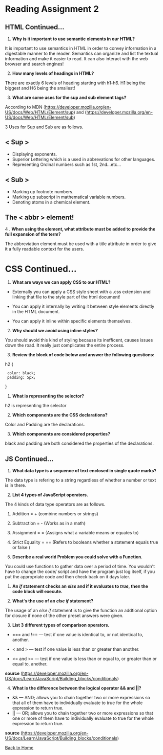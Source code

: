 # Reading Assignment 2


## HTML Continued...

1. **Why is it important to use semantic elements in our HTML?**

It is important to use semantics in HTML in order to convey information in a digestable manner to the reader. Semantics can organize and list the textual information and make it easier to read. It can also interact with the web browser and search engines!

2. **How many levels of headings in HTML?**

There are exactly 6 levels of heading starting with h1-h6. H1 being the biggest and H6 being the smallest!

3.  **What are some uses for the sup and sub element tags?**

According to MDN (https://developer.mozilla.org/en-US/docs/Web/HTML/Element/sup) and (https://developer.mozilla.org/en-US/docs/Web/HTML/Element/sub)

3 Uses for Sup and Sub are as follows.

## < Sup >

* Displaying exponents.
* Superior Lettering which is a used in abbrevations for other languages.
* Representing Ordinal numbers such as 1st, 2nd...etc...

## < Sub >

* Marking up footnote numbers. 
* Marking up subscript in mathematical variable numbers.
* Denoting atoms in a chemical element.

## The < abbr > element!

4 . **When using the element, what attribute must be added to provide the full expansion of the term?**

The abbreviation element must be used with a title attribute in order to give it a fully readable context for the users. 

# CSS Continued...

1. **What are ways we can apply CSS to our HTML?**
*  Externally you can apply a CSS style sheet with a .css extension and linking that file to the style part of the html document!

* You can apply it internally by writing it between style elements directly in the HTML document. 

* You can apply it inline within specific elements themselves. 


2. **Why should we avoid using inline styles?**

You should avoid this kind of styling because its inefficent, causes issues down the road. It really just complicates the entire process.


3. **Review the block of code below and answer the following questions:**

  h2 {


     color: black;
     padding: 5px;
   }
1. **What is representing the selector?**

h2 is representing the selector

2. **Which components are the CSS declarations?**

Color and Padding are the declarations.

3. **Which components are considered properties?**

black and padding are both considered the properties of the declarations.

## JS Continued...

1. **What data type is a sequence of text enclosed in single quote marks?**

The data type is refering to a string regardless of whether a number or text is in there.


2. **List 4 types of JavaScript operators.**

The 4 kinds of data type operators are as follows.

1. Addition  = + (combine numbers or strings)

2. Subtraction = - (Works as in a math) 

3. Assignment = = (Assigns what a variable means or equates to)

4. Strict Equality = == (Refers to booleans whether a statement  equals true or false )



3. **Describe a real world Problem you could solve with a Function.**

You could use functions to gather data over a period of time. You wouldn't have to change the code/ script and have the program just log itself, if you put the appropriate code and then check back on it days later.

1. **An *if* statement checks an *else* and if it evaluates to *true*, then the code block will execute.**

2. **What's the use of an *else if* statement?**

The usage of an *else if* statement is to give the function an addtional option for closure if none of the other preset answers were given.

3. **List 3 different types of comparison operators.**

* === and !== — test if one value is identical to, or not identical to, another.


* < and > — test if one value is less than or greater than another.


* <= and >= — test if one value is less than or equal to, or greater than or equal to, another.

**source** (https://developer.mozilla.org/en-US/docs/Learn/JavaScript/Building_blocks/conditionals)

4. **What is the difference between the logical operator && and ||?**

* && — AND; allows you to chain together two or more expressions so that all of them have to individually evaluate to true for the whole expression to return true.
* || — OR; allows you to chain together two or more expressions so that one or more of them have to individually evaluate to true for the whole expression to return true.

**source** (https://developer.mozilla.org/en-US/docs/Learn/JavaScript/Building_blocks/conditionals)

[Back to Home](https://zusolaris.github.io/reading-notes/)






